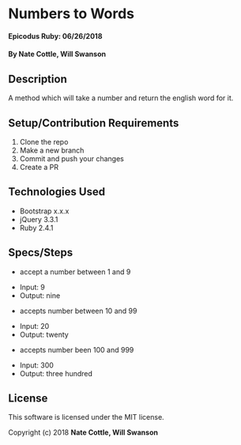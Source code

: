 # Numbers to Words

#### Epicodus Ruby: 06/26/2018

#### By Nate Cottle, Will Swanson

## Description

A method which will take a number and return the english word for it.

## Setup/Contribution Requirements

1. Clone the repo
1. Make a new branch
1. Commit and push your changes
1. Create a PR

## Technologies Used

* Bootstrap x.x.x
* jQuery 3.3.1
* Ruby 2.4.1

## Specs/Steps
* accept a number between 1 and 9
 - Input: 9
 - Output: nine
* accepts number between 10 and 99
 - Input: 20
 - Output: twenty
* accepts number been 100 and 999
 - Input: 300
 - Output: three hundred
## License

This software is licensed under the MIT license.

Copyright (c) 2018 **Nate Cottle, Will Swanson**
